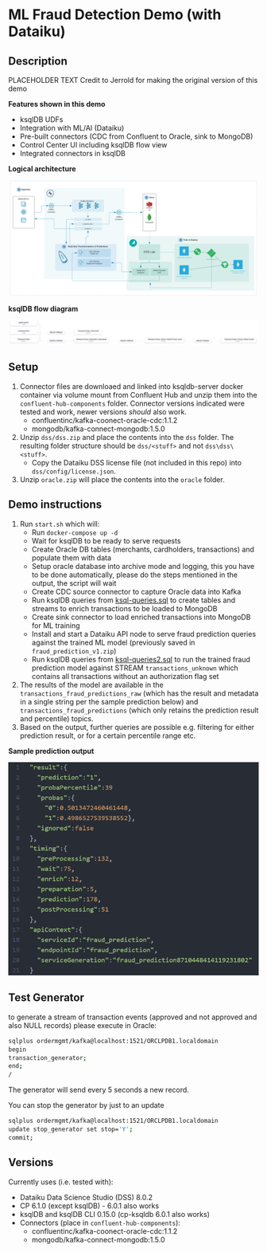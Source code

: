 # ML Fraud Detection Demo (with Dataiku)

## Description
PLACEHOLDER TEXT
Credit to Jerrold for making the original version of this demo

__Features shown in this demo__
* ksqlDB UDFs
* Integration with ML/AI (Dataiku)
* Pre-built connectors (CDC from Confluent to Oracle, sink to MongoDB)
* Control Center UI including ksqlDB flow view
* Integrated connectors in ksqlDB

__Logical architecture__

![Logical Architecture](./images/architecture.png "Logical Architecture")

__ksqlDB flow diagram__

![ksqlDB Flow](./images/ksqldb-flow.png "ksqlDB Flow")

## Setup
1. Connector files are downloaed and linked into ksqldb-server docker container via volume mount from Confluent Hub and unzip them into the `confluent-hub-components` folder. Connector versions indicated were tested and work, newer versions *should* also work.
    * confluentinc/kafka-coonect-oracle-cdc:1.1.2
    * mongodb/kafka-connect-mongodb:1.5.0
2. Unzip `dss/dss.zip` and place the contents into the `dss` folder. The resulting folder structure should be `dss/<stuff>` and not `dss\dss\<stuff>`.
    * Copy the Dataiku DSS license file (not included in this repo) into `dss/config/license.json`.
3. Unzip `oracle.zip` will place the contents into the `oracle` folder.

## Demo instructions
1. Run `start.sh` which will:
    * Run `docker-compose up -d`
    * Wait for ksqlDB to be ready to serve requests
    * Create Oracle DB tables (merchants, cardholders, transactions) and populate them with data
    * Setup oracle database into archive mode and logging, this you have to be done automatically, please do the steps mentioned in the output, the script will wait
    * Create CDC source connector to capture Oracle data into Kafka
    * Run ksqlDB queries from [ksql-queries.sql][1] to create tables and streams to enrich transactions to be loaded to MongoDB
    * Create sink connector to load enriched transactions into MongoDB for ML training
    * Install and start a Dataiku API node to serve fraud prediction queries against the trained ML model (previously saved in `fraud_prediction_v1.zip`)
    * Run ksqlDB queries from [ksql-queries2.sql][2] to run the trained fraud prediction model against STREAM `transactions_unknown` which contains all transactions without an authorization flag set
2. The results of the model are available in the `transactions_fraud_predictions_raw` (which has the result and metadata in a single string per the sample prediction below) and `transactions_fraud_predictions` (which only retains the prediction result and percentile) topics.
3. Based on the output, further queries are possible e.g. filtering for either prediction result, or for a certain percentile range etc.

__Sample prediction output__

![Sample Prediction Output](./images/sample-prediction.png "Sample Prediction Output")

## Test Generator
to generate a stream of transaction events (approved and not approved and also NULL records) please execute in Oracle:
```bash
sqlplus ordermgmt/kafka@localhost:1521/ORCLPDB1.localdomain
begin
transaction_generator;
end;
/
```
The generator will send every 5 seconds a new record.

You can stop the generator by just to an update
```bash
sqlplus ordermgmt/kafka@localhost:1521/ORCLPDB1.localdomain
update stop_generator set stop='Y';
commit;
```


## Versions
Currently uses (i.e. tested with):
* Dataiku Data Science Studio (DSS) 8.0.2
* CP 6.1.0 (except ksqlDB) - 6.0.1 also works
* ksqlDB and ksqlDB CLI 0.15.0 (cp-ksqldb 6.0.1 also works)
* Connectors (place in `confluent-hub-components`):
  * confluentinc/kafka-coonect-oracle-cdc:1.1.2
  * mongodb/kafka-connect-mongodb:1.5.0

[1]: ./ksql-queries.sql "ksql-queries.sql"
[2]: ./ksql-queries2.sql "ksql-queries2.sql"
